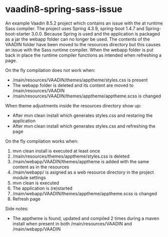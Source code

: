 # vaadin8-spring-sass-issue

An example Vaadin 8.5.2 project which contains an issue with the at runtime Sass compiler. 
The project uses Spring 4.3.9, spring-boot 1.4.7 and Spring-boot-starter 3.0.0.
Because Spring is used and the application is packaged as a jar the webapp folder can no longer be used.
The contents of the VAADIN folder have been moved to the resources directory but this causes an issue with the Sass runtime compiler.
When the webapp folder is put back in place the runtime compiler functions as intended when refreshing a page. 

On the fly compilation does not work when:
* /main/resources/VAADIN/themes/apptheme/styles.css is present
* The webapp folder is deleted and its content are moved to /main/resources/VAADIN
* /main/resources/VAADIN/themes/apptheme/apptheme.scss is changed

When theme adjustments inside the resources directory show up:
* After mvn clean install which generates styles.css and restaring the application
* After mvn clean install which generates styles.css and refreshing the page

On the fly compilation works when:
1. mvn clean install is executed at least once
2. /main/resources/themes/apptheme/styles.css is deleted
4. /main/webapp/VAADIN/themes/apptheme is added with the same content as in the resources
5. /main/webapp/ is asigned as a web resource directory in the project module settings
6. mvn clean is executed
7. The application is (re)started
8. /main/webapp/VAADIN/themes/apptheme/apptheme.scss is changed
9. Refresh page

Side notes:
* The apptheme is found, updated and compiled 2 times during a maven install when present in both /main/resources/VAADIN and /main/webapp/VAADIN
